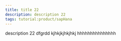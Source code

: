 ```yaml
---
title: title 22
description: description 22
tags: tutorial:product/sapHana
---
```

description 22
dfgrdd
kjhkjkjhkjhkj
hhhhhhhhhhhhhhh

